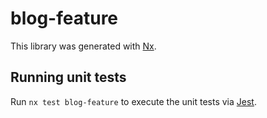 # blog-feature

This library was generated with [Nx](https://nx.dev).

## Running unit tests

Run `nx test blog-feature` to execute the unit tests via [Jest](https://jestjs.io).
